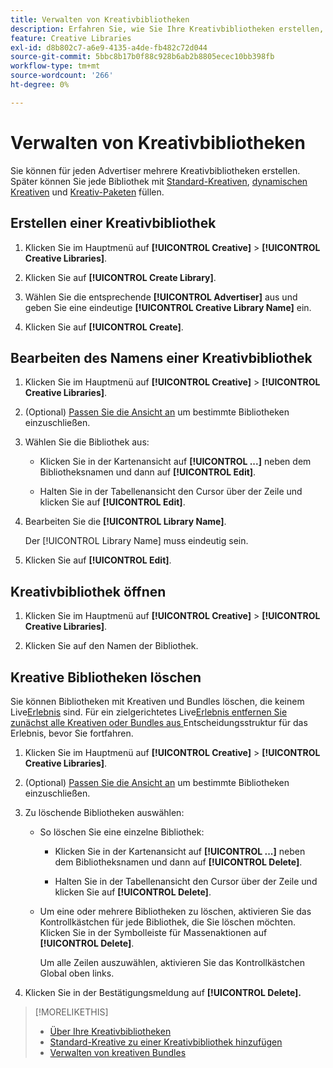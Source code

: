 ```yaml
---
title: Verwalten von Kreativbibliotheken
description: Erfahren Sie, wie Sie Ihre Kreativbibliotheken erstellen, umbenennen und löschen.
feature: Creative Libraries
exl-id: d8b802c7-a6e9-4135-a4de-fb482c72d044
source-git-commit: 5bbc8b17b0f88c928b6ab2b8805ecec10bb398fb
workflow-type: tm+mt
source-wordcount: '266'
ht-degree: 0%

---
```


# Verwalten von Kreativbibliotheken

Sie können für jeden Advertiser mehrere Kreativbibliotheken erstellen. Später können Sie jede Bibliothek mit [Standard-Kreativen](creative-add-standard.md), [dynamischen Kreativen](creative-add-dynamic.md) und [Kreativ-Paketen](bundle-manage.md) füllen.

## Erstellen einer Kreativbibliothek

1. Klicken Sie im Hauptmenü auf **[!UICONTROL Creative]** > **[!UICONTROL Creative Libraries]**.

1. Klicken Sie auf **[!UICONTROL Create Library]**.

1. Wählen Sie die entsprechende **[!UICONTROL Advertiser]** aus und geben Sie eine eindeutige **[!UICONTROL Creative Library Name]** ein.

1. Klicken Sie auf **[!UICONTROL Create]**.

## Bearbeiten des Namens einer Kreativbibliothek

1. Klicken Sie im Hauptmenü auf **[!UICONTROL Creative]** > **[!UICONTROL Creative Libraries]**.

1. (Optional) [Passen Sie die Ansicht an](/help/creative/introduction/customize-data-views.md) um bestimmte Bibliotheken einzuschließen.

1. Wählen Sie die Bibliothek aus:

   * Klicken Sie in der Kartenansicht auf **[!UICONTROL ...]** neben dem Bibliotheksnamen und dann auf **[!UICONTROL Edit]**.

   * Halten Sie in der Tabellenansicht den Cursor über der Zeile und klicken Sie auf **[!UICONTROL Edit]**.

1. Bearbeiten Sie die **[!UICONTROL Library Name]**.

   Der [!UICONTROL Library Name] muss eindeutig sein.

1. Klicken Sie auf **[!UICONTROL Edit]**.

## Kreativbibliothek öffnen

1. Klicken Sie im Hauptmenü auf **[!UICONTROL Creative]** > **[!UICONTROL Creative Libraries]**.

1. Klicken Sie auf den Namen der Bibliothek.

## Kreative Bibliotheken löschen

Sie können Bibliotheken mit Kreativen und Bundles löschen, die keinem Live[Erlebnis &#x200B;](/help/creative/experiences/experience-about.md#experience-statuses-experience-statuses) sind. Für ein zielgerichtetes Live[Erlebnis entfernen Sie zunächst alle Kreativen oder Bundles aus &#x200B;](/help/creative/experiences/experience-target-node-delete.md) Entscheidungsstruktur für das Erlebnis, bevor Sie fortfahren.<!-- Not an option as of 3/4: > For an untargeted live experience, [remove any assigned creatives from the associated ad tag](/help/creative/experiences/experience-tag-assign-creatives.md) before you continue. -->

1. Klicken Sie im Hauptmenü auf **[!UICONTROL Creative]** > **[!UICONTROL Creative Libraries]**.

1. (Optional) [Passen Sie die Ansicht an](/help/creative/introduction/customize-data-views.md) um bestimmte Bibliotheken einzuschließen.

1. Zu löschende Bibliotheken auswählen:

   * So löschen Sie eine einzelne Bibliothek:

      * Klicken Sie in der Kartenansicht auf **[!UICONTROL ...]** neben dem Bibliotheksnamen und dann auf **[!UICONTROL Delete]**.

      * Halten Sie in der Tabellenansicht den Cursor über der Zeile und klicken Sie auf **[!UICONTROL Delete]**.

   * Um eine oder mehrere Bibliotheken zu löschen, aktivieren Sie das Kontrollkästchen für jede Bibliothek, die Sie löschen möchten. Klicken Sie in der Symbolleiste für Massenaktionen auf **[!UICONTROL Delete]**.

     Um alle Zeilen auszuwählen, aktivieren Sie das Kontrollkästchen Global oben links.

1. Klicken Sie in der Bestätigungsmeldung auf **[!UICONTROL Delete].**

>[!MORELIKETHIS]
>
>* [Über Ihre Kreativbibliotheken](/help/creative/creative-libraries/creative-libraries-about.md)
>* [Standard-Kreative zu einer Kreativbibliothek hinzufügen](creative-add-standard.md)
>* [Verwalten von kreativen Bundles](bundle-manage.md)

